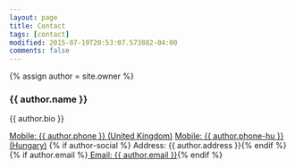 ```yaml
---
layout: page
title: Contact
tags: [contact]
modified: 2015-07-19T20:53:07.573882-04:00
comments: false
---
```

{% assign author = site.owner %}

<div>

  <h3 itemprop="name">{{ author.name }}</h3>
  <p>{{ author.bio }}</p>
  <a href="tel:{{ author.phone | replace:' ','' }}" class="author-social"><i class="fa fa-fw fa-phone"></i> Mobile: {{ author.phone }} (United Kingdom)</a>
  <a href="tel:{{ author.phone-hu | replace:' ','' }}" class="author-social"><i class="fa fa-fw fa-phone"></i> Mobile: {{ author.phone-hu }} (Hungary)</a>
  {% if author-social %}<span class="author-social"><i class="fa fa-fw fa-map-marker"></i> Address: {{ author.address }}</span>{% endif %}
  {% if author.email %}<a href="mailto:{{ author.email }}" class="author-social" target="_blank"><i class="fa fa-fw fa-envelope-square"></i> Email: {{ author.email }}</a>{% endif %}
</div>
